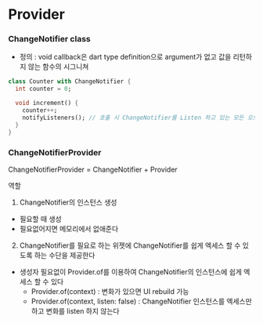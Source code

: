 # Provider

### ChangeNotifier class
- 정의 : void callback은 dart type definition으로 argument가 없고 값을 리턴하지 않는 함수의 시그니쳐

```dart
class Counter with ChangeNotifier {
  int counter = 0;

  void increment() {
    counter++;
    notifyListeners(); // 호출 시 ChangeNotifier를 Listen 하고 있는 모든 오브젝트의 변동사항을 알려줌
  }
}
```

### ChangeNotifierProvider

ChangeNotifierProvider = ChangeNotifier + Provider

역할
1. ChangeNotifier의 인스턴스 생성
  - 필요할 때 생성
  - 필요없어지면 메모리에서 없애준다
2. ChangeNotifier를 필요로 하는 위젯에 ChangeNotifier를 쉽게 엑세스 할 수 있도록 하는 수단을 제공한다
  - 생성자 필요없이 Provider.of를 이용하여 ChangeNotifier의 인스턴스에 쉽게 엑세스 할 수 있다
    - Provider.of<T>(context) : 변화가 있으면 UI rebuild 가능
    - Provider.of<T>(context, listen: false) : ChangeNotifier 인스턴스를 엑세스만 하고 변화를 listen 하지 않는다


